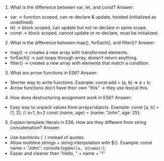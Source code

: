 


1) What is the difference between var, let, and const?
Answer: 
- var → function scoped, can re-declare & update, hoisted (initialized as undefined).
- let → block scoped, can update but not re-declare in same scope.
- const → block scoped, cannot update or re-declare, must be initialized.

2) What is the difference between map(), forEach(), and filter()?
Answer:
- map() → creates a new array with transformed elements.
- forEach() → just loops through array, doesn’t return anything.
- filter() → creates a new array with elements that match a condition.

3) What are arrow functions in ES6?
Answer:
- Shorter way to write functions. Example: const add = (a, b) => a + b;
- Arrow functions don’t have their own "this" → they use lexical this.

4) How does destructuring assignment work in ES6?
Answer:
- Easy way to unpack values from arrays/objects.
  Example:
    const [a, b] = [1, 2];   // a=1, b=2
    const {name, age} = {name: "John", age: 25};

5) Explain template literals in ES6. How are they different from string concatenation?
Answer:
- Use backticks (` `) instead of quotes.
- Allow multiline strings + string interpolation with ${}.
  Example:
    const name = "John";
    console.log(`Hello, ${name}!`);
- Easier and cleaner than "Hello, " + name + "!"

